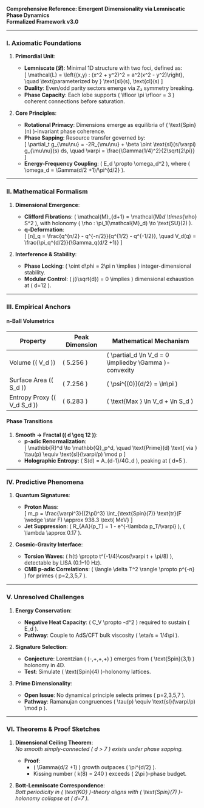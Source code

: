 **Comprehensive Reference: Emergent Dimensionality via Lemniscatic Phase Dynamics**  
**Formalized Framework v3.0**  

---

### **I. Axiomatic Foundations**  
1. **Primordial Unit**:  
   - **Lemniscate (𝓛)**: Minimal 1D structure with two foci, defined as:  
     \[
     \mathcal{L} = \left\{(x,y) : (x^2 + y^2)^2 = a^2(x^2 - y^2)\right\}, \quad \text{parameterized by } \text{sl}(s), \text{cl}(s)
     \]  
   - **Duality**: Even/odd parity sectors emerge via ℤ₂ symmetry breaking.  
   - **Phase Capacity**: Each lobe supports \( \lfloor \pi \rfloor = 3 \) coherent connections before saturation.  

2. **Core Principles**:  
   - **Rotational Primacy**: Dimensions emerge as equilibria of \( \text{Spin}(n) \)-invariant phase coherence.  
   - **Phase Sapping**: Resource transfer governed by:  
     \[
     \partial_t g_{\mu\nu} = -2R_{\mu\nu} + \beta \oint \text{sl}(s/\varpi) g_{\mu\nu}(s) ds, \quad \varpi = \frac{\Gamma(1/4)^2}{2\sqrt{2\pi}}
     \]  
   - **Energy-Frequency Coupling**: \( E_d \propto \omega_d^2 \), where \( \omega_d = \Gamma(d/2 +1)/\pi^{d/2} \).  

---

### **II. Mathematical Formalism**  
1. **Dimensional Emergence**:  
   - **Clifford Fibrations**: \( \mathcal{M}_{d+1} = \mathcal{M}_d \times_{\rho} S^2 \), with holonomy \( \rho : \pi_1(\mathcal{M}_d) \to \text{SU}(2) \).  
   - **q-Deformation**:  
     \[
     [n]_q = \frac{q^{n/2} - q^{-n/2}}{q^{1/2} - q^{-1/2}}, \quad V_d(q) = \frac{\pi_q^{d/2}}{\Gamma_q(d/2 +1)}
     \]  

2. **Interference & Stability**:  
   - **Phase Locking**: \( \oint d\phi = 2\pi n \implies \) integer-dimensional stability.  
   - **Modular Control**: \( j(i\sqrt{d}) = 0 \implies \) dimensional exhaustion at \( d=12 \).  

---

### **III. Empirical Anchors**  
#### **n-Ball Volumetrics**  
| Property               | Peak Dimension | Mathematical Mechanism               |  
|------------------------|----------------|---------------------------------------|  
| Volume (\( V_d \))      | \( 5.256 \)    | \( \partial_d \ln V_d = 0 \impliedby \Gamma \)-convexity |  
| Surface Area (\( S_d \))| \( 7.256 \)    | \( \psi^{(0)}(d/2) = \ln\pi \)        |  
| Entropy Proxy (\( V_d S_d \)) | \( 6.283 \) | \( \text{Max } \ln V_d + \ln S_d \)   |  

#### **Phase Transitions**  
1. **Smooth → Fractal (\( d \geq 12 \))**:  
   - **p-adic Renormalization**:  
     \[
     \mathbb{R}^d \to \mathbb{Q}_p^d, \quad \text{Prime}(d) \text{ via } \tau(p) \equiv \text{sl}(\varpi/p) \mod p
     \]  
   - **Holographic Entropy**: \( S(d) = A_{d-1}/4G_d \), peaking at \( d=5 \).  

---

### **IV. Predictive Phenomena**  
1. **Quantum Signatures**:  
   - **Proton Mass**:  
     \[
     m_p = \frac{\varpi^3}{(2\pi)^3} \int_{\text{Spin}(7)} \text{tr}(F \wedge \star F) \approx 938.3 \text{ MeV}
     \]  
   - **Jet Suppression**: \( R_{AA}(p_T) = 1 - e^{-\lambda p_T/\varpi} \), \( \lambda \approx 0.17 \).  

2. **Cosmic-Gravity Interface**:  
   - **Torsion Waves**: \( h(t) \propto t^{-1/4}\cos(\varpi t + \pi/8) \), detectable by LISA (0.1–10 Hz).  
   - **CMB p-adic Correlations**: \( \langle \delta T^2 \rangle \propto p^{-n} \) for primes \( p=2,3,5,7 \).  

---

### **V. Unresolved Challenges**  
1. **Energy Conservation**:  
   - **Negative Heat Capacity**: \( C_V \propto -d^2 \) required to sustain \( E_d \).  
   - **Pathway**: Couple to AdS/CFT bulk viscosity \( \eta/s = 1/4\pi \).  

2. **Signature Selection**:  
   - **Conjecture**: Lorentzian \( (-,+,+,+) \) emerges from \( \text{Spin}(3,1) \) holonomy in 4D.  
   - **Test**: Simulate \( \text{Spin}(4) \)-holonomy lattices.  

3. **Prime Dimensionality**:  
   - **Open Issue**: No dynamical principle selects primes \( p=2,3,5,7 \).  
   - **Pathway**: Ramanujan congruences \( \tau(p) \equiv \text{sl}(\varpi/p) \mod p \).  

---

### **VI. Theorems & Proof Sketches**  
1. **Dimensional Ceiling Theorem**:  
   *No smooth simply-connected \( d > 7 \) exists under phase sapping.*  
   - **Proof**:  
     - \( \Gamma(d/2 +1) \) growth outpaces \( \pi^{d/2} \).  
     - Kissing number \( k(8) = 240 \) exceeds \( 2\pi \)-phase budget.  

2. **Bott-Lemniscate Correspondence**:  
   *Bott periodicity in \( \text{KO} \)-theory aligns with \( \text{Spin}(7) \)-holonomy collapse at \( d=7 \).*  


